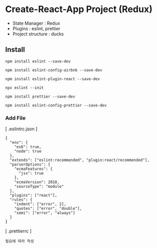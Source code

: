 # Create-React-App Project (Redux)

- State Manager : Redux
- Plugins : eslint, prettier
- Project structure : ducks

## Install

```
npm install eslint --save-dev
```

```
npm install eslint-config-airbnb --save-dev
```

```
npm install eslint-plugin-react --save-dev
```

```
npx eslint --init
```

```
npm install prettier --save-dev
```

```
npm install eslint-config-prettier --save-dev
```

### Add File

[ .eslintrc.json ]

```
{
  "env": {
    "es6": true,
    "node": true
  },
  "extends": ["eslint:recommended", "plugin:react/recommended"],
  "parserOptions": {
    "ecmaFeatures": {
      "jsx": true
    },
    "ecmaVersion": 2018,
    "sourceType": "module"
  },
  "plugins": ["react"],
  "rules": {
    "indent": ["error", 2],
    "quotes": ["error", "double"],
    "semi": ["error", "always"]
  }
}
```

[ .prettierrc ]

```
필요에 따라 작성
```
